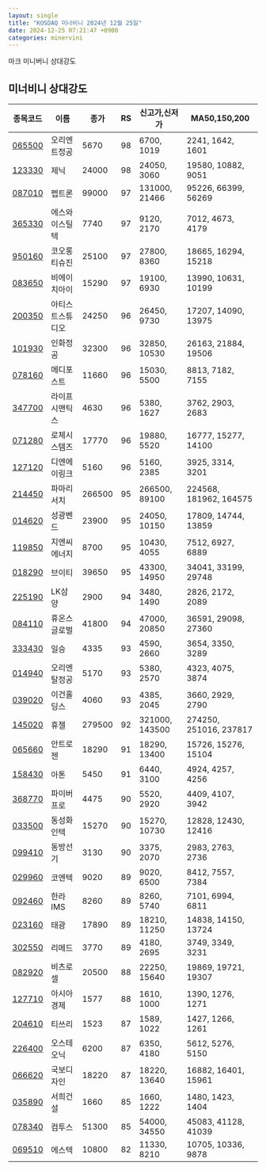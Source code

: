 ```yaml
---
layout: single
title: "KOSDAQ 미너비니 2024년 12월 25일"
date: 2024-12-25 07:21:47 +0900
categories: minervini
---
```

마크 미니버니 상대강도
## 미너비니 상대강도

|종목코드|이름|종가|RS|신고가,신저가|MA50,150,200|
|------|---|---|--|---------|------------|
|[065500](https://finance.daum.net/quotes/A065500)|오리엔트정공|5670|98|6700, 1019|2241, 1642, 1601|
|[123330](https://finance.daum.net/quotes/A123330)|제닉|24000|98|24050, 3060|19580, 10882, 9051|
|[087010](https://finance.daum.net/quotes/A087010)|펩트론|99000|97|131000, 21466|95226, 66399, 56269|
|[365330](https://finance.daum.net/quotes/A365330)|에스와이스틸텍|7740|97|9120, 2170|7012, 4673, 4179|
|[950160](https://finance.daum.net/quotes/A950160)|코오롱티슈진|25100|97|27800, 8360|18665, 16294, 15218|
|[083650](https://finance.daum.net/quotes/A083650)|비에이치아이|15290|97|19100, 6930|13990, 10631, 10199|
|[200350](https://finance.daum.net/quotes/A200350)|아티스트스튜디오|24250|96|26450, 9730|17207, 14090, 13975|
|[101930](https://finance.daum.net/quotes/A101930)|인화정공|32300|96|32850, 10530|26163, 21884, 19506|
|[078160](https://finance.daum.net/quotes/A078160)|메디포스트|11660|96|15030, 5500|8813, 7182, 7155|
|[347700](https://finance.daum.net/quotes/A347700)|라이프시맨틱스|4630|96|5380, 1627|3762, 2903, 2683|
|[071280](https://finance.daum.net/quotes/A071280)|로체시스템즈|17770|96|19880, 5520|16777, 15277, 14100|
|[127120](https://finance.daum.net/quotes/A127120)|디엔에이링크|5160|96|5160, 2385|3925, 3314, 3201|
|[214450](https://finance.daum.net/quotes/A214450)|파마리서치|266500|95|266500, 89100|224568, 181962, 164575|
|[014620](https://finance.daum.net/quotes/A014620)|성광벤드|23900|95|24050, 10150|17809, 14744, 13859|
|[119850](https://finance.daum.net/quotes/A119850)|지엔씨에너지|8700|95|10430, 4055|7512, 6927, 6889|
|[018290](https://finance.daum.net/quotes/A018290)|브이티|39650|95|43300, 14950|34041, 33199, 29748|
|[225190](https://finance.daum.net/quotes/A225190)|LK삼양|2900|94|3480, 1490|2826, 2172, 2089|
|[084110](https://finance.daum.net/quotes/A084110)|휴온스글로벌|41800|94|47000, 20850|36591, 29098, 27360|
|[333430](https://finance.daum.net/quotes/A333430)|일승|4335|93|4590, 2660|3654, 3350, 3289|
|[014940](https://finance.daum.net/quotes/A014940)|오리엔탈정공|5170|93|5380, 2570|4323, 4075, 3874|
|[039020](https://finance.daum.net/quotes/A039020)|이건홀딩스|4060|93|4385, 2045|3660, 2929, 2790|
|[145020](https://finance.daum.net/quotes/A145020)|휴젤|279500|92|321000, 143500|274250, 251016, 237817|
|[065660](https://finance.daum.net/quotes/A065660)|안트로젠|18290|91|18290, 13400|15726, 15276, 15104|
|[158430](https://finance.daum.net/quotes/A158430)|아톤|5450|91|6440, 3100|4924, 4257, 4256|
|[368770](https://finance.daum.net/quotes/A368770)|파이버프로|4475|90|5520, 2920|4409, 4107, 3942|
|[033500](https://finance.daum.net/quotes/A033500)|동성화인텍|15270|90|15270, 10730|12828, 12430, 12416|
|[099410](https://finance.daum.net/quotes/A099410)|동방선기|3130|90|3375, 2070|2983, 2763, 2736|
|[029960](https://finance.daum.net/quotes/A029960)|코엔텍|9020|89|9020, 6500|8412, 7557, 7384|
|[092460](https://finance.daum.net/quotes/A092460)|한라IMS|8260|89|8260, 5740|7101, 6994, 6811|
|[023160](https://finance.daum.net/quotes/A023160)|태광|17890|89|18210, 11250|14838, 14150, 13724|
|[302550](https://finance.daum.net/quotes/A302550)|리메드|3770|89|4180, 2695|3749, 3349, 3231|
|[082920](https://finance.daum.net/quotes/A082920)|비츠로셀|20500|88|22250, 15640|19869, 19721, 19307|
|[127710](https://finance.daum.net/quotes/A127710)|아시아경제|1577|88|1610, 1000|1390, 1276, 1271|
|[204610](https://finance.daum.net/quotes/A204610)|티쓰리|1523|87|1589, 1022|1427, 1266, 1261|
|[226400](https://finance.daum.net/quotes/A226400)|오스테오닉|6200|87|6350, 4180|5612, 5276, 5150|
|[066620](https://finance.daum.net/quotes/A066620)|국보디자인|18220|87|18220, 13640|16882, 16401, 15961|
|[035890](https://finance.daum.net/quotes/A035890)|서희건설|1660|85|1660, 1222|1480, 1423, 1404|
|[078340](https://finance.daum.net/quotes/A078340)|컴투스|51300|85|54000, 34550|45083, 41128, 41039|
|[069510](https://finance.daum.net/quotes/A069510)|에스텍|10800|82|11330, 8210|10705, 10336, 9878|


